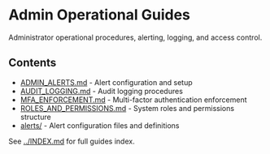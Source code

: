 # Admin Operational Guides

Administrator operational procedures, alerting, logging, and access control.

## Contents

- [ADMIN_ALERTS.md](ADMIN_ALERTS.md) - Alert configuration and setup
- [AUDIT_LOGGING.md](AUDIT_LOGGING.md) - Audit logging procedures
- [MFA_ENFORCEMENT.md](MFA_ENFORCEMENT.md) - Multi-factor authentication enforcement
- [ROLES_AND_PERMISSIONS.md](ROLES_AND_PERMISSIONS.md) - System roles and permissions structure
- [alerts/](alerts/) - Alert configuration files and definitions

See [../INDEX.md](../INDEX.md) for full guides index.

